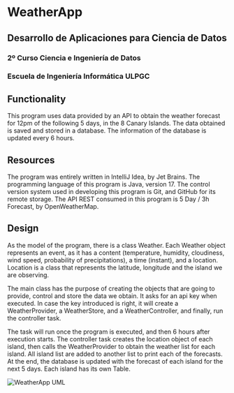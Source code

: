 # WeatherApp
## Desarrollo de Aplicaciones para Ciencia de Datos
### 2º Curso    Ciencia e Ingeniería de Datos
### Escuela de Ingeniería Informática     ULPGC


## Functionality
This program uses data provided by an API to obtain the weather forecast for 12pm of the following 5 days, in the 8 Canary Islands.
The data obtained is saved and stored in a database. The information of the database is updated every 6 hours.

## Resources
The program was entirely written in IntelliJ Idea, by Jet Brains.
The programming language of this program is Java, version 17.
The control version system used in developing this program is Git, and GitHub for its remote storage.
The API REST consumed in this program is 5 Day / 3h Forecast, by OpenWeatherMap.

## Design
As the model of the program, there is a class Weather. Each Weather object represents an event, as it has 
a content (temperature, humidity, cloudiness, wind speed, probability of precipitations), a time (instant), and a location.
Location is a class that represents the latitude, longitude and the island we are observing.

The main class has the purpose of creating the objects that are going to provide, control and store the data we obtain.
It asks for an api key when executed. In case the key introduced is right, it will create a WeatherProvider, a WeatherStore, and a WeatherController,
and finally, run the controller task. 

The task will run once the program is executed, and then 6 hours after execution starts. 
The controller task creates the location object of each island, then calls the WeatherProvider to obtain the weather list for each island. 
All island list are added to another list to print each of the forecasts.
At the end, the database is updated with the forecast of each island for the next 5 days. Each island has its own Table.




![WeatherApp UML](https://github.com/CarlosSuaSau/WeatherApp/assets/145434580/5162e83f-e790-45b2-bb59-c45ea57e36b7)
